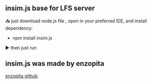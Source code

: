 ## insim.js base for LFS server

📥 just download node.js file , open in your preferred IDE, and install dependency:

- npm install insim.js

▶️ then just run

## insim.js was made by enzopita

[enzopita github](https://github.com/enzopita)
